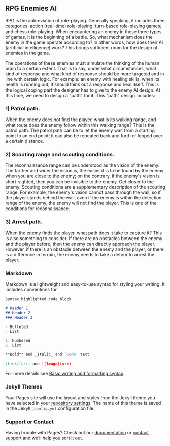 ## RPG Enemies AI

RPG is the abbreviation of role-playing. Generally speaking, it includes three categories: action (real-time) role-playing; turn-based role-playing games; and chess role-playing. When encountering an enemy in these three types of games, it is the beginning of a battle. So, what mechanism does the enemy in the game operate according to? In other words, how does their AI (artificial intelligence) work? This brings sufficient room for the design of enemies in the game.

The operations of these enemies must simulate the thinking of the human brain to a certain extent. That is to say, under what circumstances, what kind of response and what kind of response should be more targeted and in line with certain logic. For example: an enemy with healing skills, when its health is running out, it should think out a response and heal itself. This is the logical coping part the designer has to give to the enemy AI design. At this time, we need to design a "path" for it. This "path" design includes:

### 1) Patrol path. 

When the enemy does not find the player, what is its walking range, and what route does the enemy follow within this walking range? This is the patrol path. The patrol path can be to let the enemy wait from a starting point to an end point; it can also be repeated back and forth or looped over a certain distance.

### 2) Scouting range and scouting conditions. 

The reconnaissance range can be understood as the vision of the enemy. The farther and wider the vision is, the easier it is to be found by the enemy when you are close to the enemy; on the contrary, if the enemy's vision is short-sighted, then you can be invisible to the enemy. Get closer to the enemy. Scouting conditions are a supplementary description of the scouting range. For example, the enemy's vision cannot pass through the wall, so if the player stands behind the wall, even if the enemy is within the detection range of the enemy, the enemy will not find the player. This is one of the conditions for reconnaissance.

### 3) Arrest path. 

When the enemy finds the player, what path does it take to capture it? This is also something to consider. If there are no obstacles between the enemy and the player before, then the enemy can directly approach the player. However, if there is an obstacle between the enemy and the player, or there is a difference in terrain, the enemy needs to take a detour to arrest the player.

### Markdown

Markdown is a lightweight and easy-to-use syntax for styling your writing. It includes conventions for

```markdown
Syntax highlighted code block

# Header 1
## Header 2
### Header 3

- Bulleted
- List

1. Numbered
2. List

**Bold** and _Italic_ and `Code` text

[Link](url) and ![Image](src)
```

For more details see [Basic writing and formatting syntax](https://docs.github.com/en/github/writing-on-github/getting-started-with-writing-and-formatting-on-github/basic-writing-and-formatting-syntax).

### Jekyll Themes

Your Pages site will use the layout and styles from the Jekyll theme you have selected in your [repository settings](https://github.com/YunqianAo/RPG-Enemies-AI/settings/pages). The name of this theme is saved in the Jekyll `_config.yml` configuration file.

### Support or Contact

Having trouble with Pages? Check out our [documentation](https://docs.github.com/categories/github-pages-basics/) or [contact support](https://support.github.com/contact) and we’ll help you sort it out.
